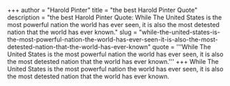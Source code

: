 +++
author = "Harold Pinter"
title = "the best Harold Pinter Quote"
description = "the best Harold Pinter Quote: While The United States is the most powerful nation the world has ever seen, it is also the most detested nation that the world has ever known."
slug = "while-the-united-states-is-the-most-powerful-nation-the-world-has-ever-seen-it-is-also-the-most-detested-nation-that-the-world-has-ever-known"
quote = '''While The United States is the most powerful nation the world has ever seen, it is also the most detested nation that the world has ever known.'''
+++
While The United States is the most powerful nation the world has ever seen, it is also the most detested nation that the world has ever known.
